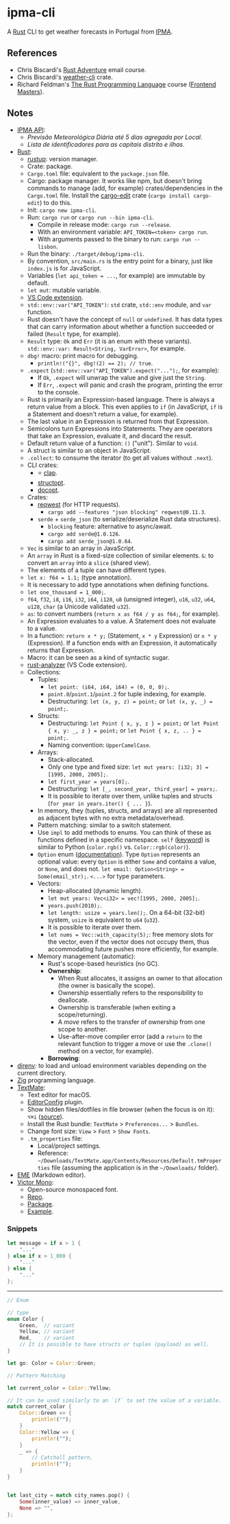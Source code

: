 # ipma-cli

A [Rust](https://www.rust-lang.org/) CLI to get weather forecasts in Portugal from [IPMA](https://www.ipma.pt/en/).

## References

- Chris Biscardi's [Rust Adventure](https://www.rustadventure.dev/) email course.
- Chris Biscardi's [weather-cli](https://github.com/rust-adventure/weather-cli) crate.
- Richard Feldman's [The Rust Programming Language](https://frontendmasters.com/courses/rust/) course ([Frontend Masters](https://frontendmasters.com/)).

## Notes

- [IPMA API](http://api.ipma.pt/):
  - _Previsão Meteorológica Diária até 5 dias agregada por Local_.
  - _Lista de identificadores para as capitais distrito e ilhas_.
- [Rust](https://www.rust-lang.org/):
  - [rustup](https://rustup.rs/): version manager.
  - Crate: package.
  - `Cargo.toml` file: equivalent to the `package.json` file.
  - Cargo: package manager. It works like npm, but doesn't bring commands to manage (add, for example) crates/dependencies in the `Cargo.toml` file. Install the [cargo-edit](https://crates.io/crates/cargo-edit) crate (`cargo install cargo-edit`) to do this.
  - Init: `cargo new ipma-cli`.
  - Run: `cargo run` or `cargo run --bin ipma-cli`.
    - Compile in release mode: `cargo run --release`.
    - With an environment variable: `API_TOKEN=<token> cargo run`.
    - With arguments passed to the binary to run: `cargo run -- lisbon`.
  - Run the binary: `./target/debug/ipma-cli`.
  - By convention, `src/main.rs` is the entry point for a binary, just like `index.js` is for JavaScript.
  - Variables (`let api_token = ...`, for example) are immutable by default.
  - `let mut`: mutable variable.
  - [VS Code extension](https://marketplace.visualstudio.com/items?itemName=rust-lang.rust).
  - `std::env::var("API_TOKEN")`: `std` crate, `std::env` module, and `var` function.
  - Rust doesn't have the concept of `null` or `undefined`. It has data types that can carry information about whether a function succeeded or failed (`Result` type, for example).
  - `Result` type: `Ok` and `Err` (it is an enum with these variants). `std::env::var: Result<String, VarError>`, for example.
  - `dbg!` macro: print macro for debugging.
    - `println!("{}", dbg!(2) == 2); // true`.
  - `.expect` (`std::env::var("API_TOKEN").expect("...");`, for example):
    - If `Ok`, `.expect` will unwrap the value and give just the `String`.
    - If `Err`, `.expect` will panic and crash the program, printing the error to the console.
  - Rust is primarily an Expression-based language. There is always a return value from a block. This even applies to `if` (in JavaScript, `if` is a Statement and doesn't return a value, for example).
  - The last value in an Expression is returned from that Expression.
  - Semicolons turn Expressions into Statements. They are operators that take an Expression, evaluate it, and discard the result.
  - Default return value of a function: `()` ("unit"). Similar to `void`.
  - A struct is similar to an object in JavaScript.
  - `.collect`: to consume the iterator (to get all values without `.next`).
  - CLI crates:
    - ⭐ [clap](https://crates.io/crates/clap).
    - [structopt](https://crates.io/crates/structopt).
    - [docopt](https://crates.io/crates/docopt).
  - Crates:
    - [reqwest](https://crates.io/crates/reqwest) (for HTTP requests).
      - `cargo add --features "json blocking" reqwest@0.11.3`.
    - `serde` + `serde_json` (to serialize/deserialize Rust data structures).
      - `blocking` feature: alternative to async/await.
      - `cargo add serde@1.0.126`.
      - `cargo add serde_json@1.0.64`.
  - `Vec` is similar to an array in JavaScript.
  - An `array` in Rust is a fixed-size collection of similar elements. `&`: to convert an `array` into a `slice` (shared view).
  - The elements of a tuple can have different types.
  - `let x: f64 = 1.1;` (type annotation).
  - It is necessary to add type annotations when defining functions.
  - `let one_thousand = 1_000;`.
  - `f64`, `f32`, `i8`, `i16`, `i32`, `i64`, `i128`, `u8` (unsigned integer), `u16`, `u32`, `u64`, `u128`, `char` (a Unicode validated `u32`).
  - `as`: to convert numbers (`return x as f64 / y as f64;`, for example).
  - An Expression evaluates to a value. A Statement does not evaluate to a value.
  - In a function: `return x * y;` (Statement, `x * y` Expression) or `x * y` (Expression). If a function ends with an Expression, it automatically returns that Expression.
  - Macro: it can be seen as a kind of syntactic sugar.
  - [rust-analyzer](https://marketplace.visualstudio.com/items?itemName=matklad.rust-analyzer) (VS Code extension).
  - Collections:
    - Tuples:
      - `let point: (i64, i64, i64) = (0, 0, 0);`.
      - `point.0`/`point.1`/`point.2` for tuple indexing, for example.
      - Destructuring: `let (x, y, z) = point;` or `let (x, y, _) = point;`.
    - Structs:
      - Destructuring: `let Point { x, y, z } = point;` or `let Point { x, y: _, z } = point;` or `let Point { x, z, .. } = point;`.
      - Naming convention: `UpperCamelCase`.
    - Arrays:
      - Stack-allocated.
      - Only one type and fixed size: `let mut years: [i32; 3] = [1995, 2000, 2005];`.
      - `let first_year = years[0];`.
      - Destructuring: `let [_, second_year, third_year] = years;`.
      - It is possible to iterate over them, unlike tuples and structs (`for year in years.iter() { ... }`).
    - In memory, they (tuples, structs, and arrays) are all represented as adjacent bytes with no extra metadata/overhead.
    - Pattern matching: similar to a switch statement.
    - Use `impl` to add methods to enums. You can think of these as functions defined in a specific namespace. `self` ([keyword](https://doc.rust-lang.org/std/keyword.self.html)) is similar to Python (`color.rgb()` vs. `Color::rgb(color)`).
    - `Option` enum ([documentation](https://doc.rust-lang.org/std/option/enum.Option.html)). Type `Option` represents an optional value: every `Option` is either `Some` and contains a value, or `None`, and does not. `let email: Option<String> = Some(email_str);`. `<...>` for type parameters.
    - Vectors:
      - Heap-allocated (dynamic length).
      - `let mut years: Vec<i32> = vec![1995, 2000, 2005];`.
      - `years.push(2010);`.
      - `let length: usize = years.len();`. On a 64-bit (32-bit) system, `usize` is equivalent to `u64` (`u32`).
      - It is possible to iterate over them.
      - `let nums = Vec::with_capacity(5);`: free memory slots for the vector, even if the vector does not occupy them, thus accommodating future pushes more efficiently, for example.
    - Memory management (automatic):
      - Rust's scope-based heuristics (no GC).
      - **Ownership**:
        - When Rust allocates, it assigns an owner to that allocation (the owner is basically the scope).
        - Ownership essentially refers to the responsibility to deallocate.
        - Ownership is transferable (when exiting a scope/returning).
        - A _move_ refers to the transfer of ownership from one scope to another.
        - Use-after-move compiler error (add a `return` to the relevant function to trigger a move or use the `.clone()` method on a vector, for example).
      - **Borrowing**:
- [direnv](https://direnv.net/): to load and unload environment variables depending on the current directory.
- [Zig](https://ziglang.org/) programming language.
- [TextMate](https://macromates.com/):
  - Text editor for macOS.
  - [EditorConfig](https://github.com/Mr0grog/editorconfig-textmate) plugin.
  - Show hidden files/dotfiles in file browser (when the focus is on it): `⌥⌘i` ([source](https://stackoverflow.com/a/19737418)).
  - Install the Rust bundle: `TextMate` > `Preferences...` > `Bundles`.
  - Change font size: `View` > `Font` > `Show Fonts`.
  - `.tm_properties` file:
    - Local/project settings.
    - Reference: `~/Downloads/TextMate.app/Contents/Resources/Default.tmProperties` file (assuming the application is in the `~/Downloads/` folder).
- [EME](https://github.com/egoist/eme) (Markdown editor).
- [Victor Mono](https://rubjo.github.io/victor-mono/):
  - Open-source monospaced font.
  - [Repo](https://github.com/rubjo/victor-mono).
  - [Package](https://www.npmjs.com/package/victormono).
  - [Example](https://www.programmingfonts.org/#victor-mono).

### Snippets

```rust
let message = if x > 1 {
    "..."
} else if x > 1_000 {
    "..."
} else {
    "..."
};
```

---

```rust
// Enum

// type
enum Color {
    Green,  // variant
    Yellow, // variant
    Red,    // variant
    // It is possible to have structs or tuples (payload) as well.
}

let go: Color = Color::Green;

// Pattern Matching

let current_color = Color::Yellow;

// It can be used similarly to an `if` to set the value of a variable.
match current_color {
    Color::Green => {
        println!("");
    }
    Color::Yellow => {
        println!("");
    }
    _ => {
        // Catchall pattern.
        println!("");
    }
}


let last_city = match city_names.pop() {
    Some(inner_value) => inner_value,
    None => "",
};
```
